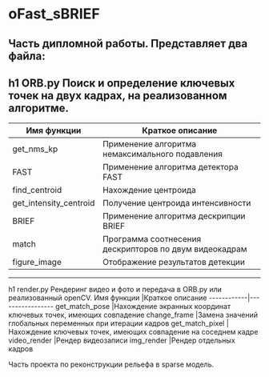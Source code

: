 # oFast_sBRIEF

Часть дипломной работы. Представляет два файла:
---
h1 ORB.py
Поиск и определение ключевых точек на двух кадрах, на реализованном алгоритме.
---
Имя функции	|Краткое описание
------------|-----------------
get_nms_kp	|Применение алгоритма немаксимального подавления
FAST        |Применение алгоритма детектора FAST
find_centroid	|Нахождение центроида
get_intensity_centroid	|Получение центроида интенсивности
BRIEF	|Применение алгоритма дескрипции BRIEF
match	|Программа соотнесения дескрипторов по двум видеокадрам
figure_image	|Отображение результатов детекции

---
h1 render.py
Рендеринг видео и фото и передача в ORB.py или реализованный openCV.
Имя функции	|Краткое описание
------------|-----------------
get_match_pose	|Нахождение экранных координат ключевых точек, имеющих совпадение
change_frame        |Замена значений глобальных переменных при итерации кадров
get_match_pixel	|Нахождение ключевых точек, имеющих совпадение на соседнем кадре
video_render	|Рендер видеозаписи
img_render	|Рендер отдельных кадров

Часть проекта по реконструкции рельефа в sparse модель.
